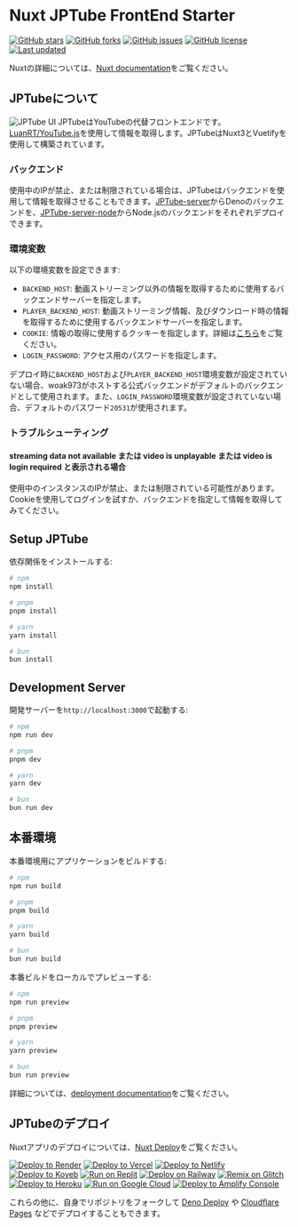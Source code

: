 # Nuxt JPTube FrontEnd Starter
[![GitHub stars](https://img.shields.io/github/stars/woak973/JPTube)](https://github.com/woak973/JPTube/stargazers)
[![GitHub forks](https://img.shields.io/github/forks/woak973/JPTube)](https://github.com/woak973/JPTube/network)
[![GitHub issues](https://img.shields.io/github/issues/woak973/JPTube)](https://github.com/woak973/JPTube/issues)
[![GitHub license](https://img.shields.io/github/license/woak973/JPTube)](https://github.com/woak973/JPTube/blob/master/LICENSE)
[![Last updated](https://img.shields.io/github/last-commit/woak973/JPTube)](https://github.com/woak973/JPTube/commits/master)

Nuxtの詳細については、[Nuxt documentation](https://nuxt.com/docs/getting-started/introduction)をご覧ください。

## JPTubeについて
![JPTube UI](https://github.com/user-attachments/assets/42e33aae-992c-4dae-8067-ce707310d57b)
JPTubeはYouTubeの代替フロントエンドです。[LuanRT/YouTube.js](https://github.com/LuanRT/YouTube.js)を使用して情報を取得します。JPTubeはNuxt3とVuetifyを使用して構築されています。

### バックエンド

使用中のIPが禁止、または制限されている場合は、JPTubeはバックエンドを使用して情報を取得させることもできます。[JPTube-server](https://github.com/woak973/JPTube-server)からDenoのバックエンドを、[JPTube-server-node](https://github.com/woak973/JPTube-server-node)からNode.jsのバックエンドをそれぞれデプロイできます。

### 環境変数

以下の環境変数を設定できます:

- `BACKEND_HOST`: 動画ストリーミング以外の情報を取得するために使用するバックエンドサーバーを指定します。
- `PLAYER_BACKEND_HOST`: 動画ストリーミング情報、及びダウンロード時の情報を取得するために使用するバックエンドサーバーを指定します。
- `COOKIE`: 情報の取得に使用するクッキーを指定します。詳細は[こちら](https://github.com/patrickkfkan/Volumio-YouTube.js/wiki/How-to-obtain-Cookie)をご覧ください。
- `LOGIN_PASSWORD`: アクセス用のパスワードを指定します。

デプロイ時に`BACKEND_HOST`および`PLAYER_BACKEND_HOST`環境変数が設定されていない場合、woak973がホストする公式バックエンドがデフォルトのバックエンドとして使用されます。また、`LOGIN_PASSWORD`環境変数が設定されていない場合、デフォルトのパスワード`20531`が使用されます。

### トラブルシューティング

#### streaming data not available または video is unplayable または video is login required と表示される場合

使用中のインスタンスのIPが禁止、または制限されている可能性があります。  
Cookieを使用してログインを試すか、バックエンドを指定して情報を取得してみてください。

## Setup JPTube

依存関係をインストールする:

```bash
# npm
npm install

# pnpm
pnpm install

# yarn
yarn install

# bun
bun install
```

## Development Server

開発サーバーを`http://localhost:3000`で起動する:

```bash
# npm
npm run dev

# pnpm
pnpm dev

# yarn
yarn dev

# bun
bun run dev
```

## 本番環境

本番環境用にアプリケーションをビルドする:

```bash
# npm
npm run build

# pnpm
pnpm build

# yarn
yarn build

# bun
bun run build
```

本番ビルドをローカルでプレビューする:

```bash
# npm
npm run preview

# pnpm
pnpm preview

# yarn
yarn preview

# bun
bun run preview
```

詳細については、[deployment documentation](https://nuxt.com/docs/getting-started/deployment)をご覧ください。

## JPTubeのデプロイ

Nuxtアプリのデプロイについては、[Nuxt Deploy](https://nuxt.com/deploy)をご覧ください。

[![Deploy to Render](https://render.com/images/deploy-to-render-button.svg)](https://render.com/deploy?repo=https://github.com/woak973/JPTube)
[![Deploy to Vercel](https://binbashbanana.github.io/deploy-buttons/buttons/official/vercel.svg)](https://vercel.com/new/clone?repository-url=https://github.com/woak973/JPTube)
[![Deploy to Netlify](https://binbashbanana.github.io/deploy-buttons/buttons/official/netlify.svg)](https://app.netlify.com/start/deploy?repository=https://github.com/woak973/JPTube)
[![Deploy to Koyeb](https://binbashbanana.github.io/deploy-buttons/buttons/official/koyeb.svg)](https://app.koyeb.com/deploy?type=git&repository=github.com/woak973/JPTube&branch=master&name=jptube)
[![Run on Replit](https://binbashbanana.github.io/deploy-buttons/buttons/official/replit.svg)](https://replit.com/github/woak973/JPTube)
[![Deploy on Railway](https://binbashbanana.github.io/deploy-buttons/buttons/official/railway.svg)](https://railway.app/new/template?template=https://github.com/woak973/JPTube)
[![Remix on Glitch](https://cdn.glitch.com/2703baf2-b643-4da7-ab91-7ee2a2d00b5b%2Fremix-button.svg)](https://glitch.com/edit/#!/import/github/woak973/JPTube)
[![Deploy to Heroku](https://binbashbanana.github.io/deploy-buttons/buttons/official/heroku.svg)](https://heroku.com/deploy/?template=https://github.com/woak973/JPTube)
[![Run on Google Cloud](https://binbashbanana.github.io/deploy-buttons/buttons/official/googlecloud.svg)](https://deploy.cloud.run/?git_repo=https://github.com/woak973/JPTube)
[![Deploy to Amplify Console](https://binbashbanana.github.io/deploy-buttons/buttons/remade/amplifyconsole.svg)](https://console.aws.amazon.com/amplify/home#/deploy?repo=https://github.com/woak973/JPTube)

これらの他に、自身でリポジトリをフォークして [Deno Deploy](https://deno.com/deploy) や [Cloudflare Pages](https://pages.cloudflare.com/) などでデプロイすることもできます。
